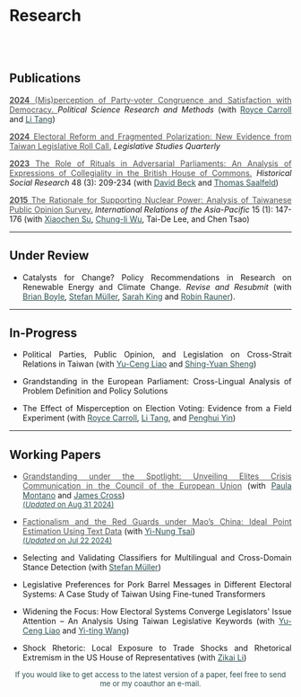 # Research



<br/><br/>



<div style="text-align: left">

## Publications

<div style="text-align: justify">

<a href="https://www.dropbox.com/scl/fi/f3fed0guzqam7k3u4b075/_Mis_perception_of_Party_voter_Congruence_and_Satisfaction_with_Democracy.pdf?rlkey=sfeppy9m3zzmzk4bmq1tqdnuq&dl=0" target="_blank" style="color: #515151;"> __2024__ (Mis)perception of Party-voter Congruence and Satisfaction with Democracy. </a> _Political Science Research and Methods_ (with <u><a href="#" style="color: #2F4F4F;">Royce Carroll</a></u> and <u><a href="https://sites.google.com/view/litang2020" style="color: #2F4F4F;">Li Tang</a></u>)

<a href="https://onlinelibrary.wiley.com/doi/full/10.1111/lsq.12459" target="_blank" style="color: #515151;"> __2024__ Electoral Reform and Fragmented Polarization: New Evidence from Taiwan Legislative Roll Call.</a> _Legislative Studies Quarterly_ 

<a href="https://www.jstor.org/stable/27221360" target="_blank" style="color: #515151;"> __2023__ The Role of Rituals in Adversarial Parliaments: An Analysis of Expressions of Collegiality in the British House of Commons.</a> _Historical Social Research_ 48 (3): 209-234 (with <u><a href="https://www.uni-bamberg.de/comparpol/lehrstuhlteam/david-beck/" style="color: #2F4F4F;">David Beck</a></u> and <u><a href="https://www.uni-bamberg.de/vp-forschung/" style="color: #2F4F4F;">Thomas Saalfeld</a></u>)

<a href="https://academic.oup.com/irap/article-abstract/15/1/147/2937074?redirectedFrom=fulltext" target="_blank" style="color: #515151;">__2015__ The Rationale for Supporting Nuclear Power: Analysis of Taiwanese Public Opinion Survey.</a> _International Relations of the Asia-Pacific_ 15 (1): 147-176 (with <u><a href="https://scholar.google.com/citations?user=RIYMCiwAAAAJ&hl=en" style="color: #2F4F4F;">Xiaochen Su</a></u>, <u><a href="https://www.ipsas.sinica.edu.tw/en/研究人員/吳重禮/" style="color: #2F4F4F;">Chung-li Wu</a></u>, Tai-De Lee, and Chen Tsao)

</div>

---

## Under Review

<div style="text-align: justify">

- Catalysts for Change? Policy Recommendations in Research on Renewable Energy and Climate Change. _Revise and Resubmit_ (with <u><a href="https://brianpaulboyle.com" style="color: #2F4F4F;">Brian Boyle</a></u>, 
<u><a href="https://muellerstefan.net" style="color: #2F4F4F;">Stefan Müller</a></u>, <u><a href="https://sarahaking.net" style="color: #2F4F4F;">Sarah King</a></u> and <u><a href="https://robinrauner.com" style="color: #2F4F4F;">Robin Rauner</a></u>).

</div>

---


## In-Progress

<div style="text-align: justify">

- Political Parties, Public Opinion, and Legislation on Cross-Strait Relations in Taiwan (with <u><a href="https://sites.google.com/view/calvin-yuceng-liao/home" style="color: #2F4F4F;">Yu-Ceng Liao</a></u> and <u><a href="https://politics.nccu.edu.tw/PageStaffing/Detail?fid=5227&id=1517" style="color: #2F4F4F;">Shing-Yuan Sheng</a></u>)

- Grandstanding in the European Parliament: Cross-Lingual Analysis of Problem Definition and Policy Solutions

- The Effect of Misperception on Election Voting: Evidence from a Field Experiment (with <u><a href="#" style="color: #2F4F4F;">Royce Carroll</a></u>, <u><a href="https://sites.google.com/view/litang2020" style="color: #2F4F4F;">Li Tang</a></u>, and <u><a href="https://sites.google.com/site/yinpenghui2008/home" style="color: #2F4F4F;">Penghui Yin</a></u>)

</div>

---

## Working Papers

<div style="text-align: justify">

- <a href="https://www.dropbox.com/scl/fi/uyg0xe52de0kuljb0b2as/Cross_Montano_Liao_APSA2024.pdf?rlkey=kwqbnglwwxpyomwwijco5qqfw&dl=0" target="_blank" style="color: #515151; text-decoration: underline;">Grandstanding under the Spotlight: Unveiling Elites Crisis Communication in the Council of the European Union</a> (with <u><a href="https://x.com/i/flow/login?redirect_after_login=%2Fpaulamontano__" style="color: #2F4F4F;">Paula Montano</a></u> and <u><a href="https://people.ucd.ie/james.cross" style="color: #2F4F4F;">James Cross</a></u>)  
    <span style="font-size: small;"> <a href="https://www.dropbox.com/scl/fi/uyg0xe52de0kuljb0b2as/Cross_Montano_Liao_APSA2024.pdf?rlkey=kwqbnglwwxpyomwwijco5qqfw&dl=0" style="color: #2F4F4F;" target="_blank"> (_Updated_ on Aug 31 2024)</a></span>

- <a href="https://www.dropbox.com/scl/fi/6kcw5ywd78iilym5xmeoz/Factionalism_and_the_Red_Guards.pdf?rlkey=7o1sbk3iz0sg0zdf2etihp4zy&dl=0" target="_blank" style="color: #515151; text-decoration: underline;">Factionalism and the Red Guards under Mao’s China: Ideal Point Estimation Using Text Data</a> (with <u><a href="https://www.ipsas.sinica.edu.tw/wp-content/uploads/2023/03/蔡儀儂CV_202303-1-1.pdf" style="color: #2F4F4F;">Yi-Nung Tsai</a></u>)  
    <span style="font-size: small;"> <a href="https://www.dropbox.com/scl/fi/6kcw5ywd78iilym5xmeoz/Factionalism_and_the_Red_Guards.pdf?rlkey=7o1sbk3iz0sg0zdf2etihp4zy&dl=0" style="color: #2F4F4F;" target="_blank"> (_Updated_ on Jul 22 2024)</a></span>

- Selecting and Validating Classifiers for Multilingual and Cross-Domain Stance Detection (with <u><a href="https://muellerstefan.net" style="color: #2F4F4F;">Stefan Müller</a></u>) 

- Legislative Preferences for Pork Barrel Messages in Different Electoral Systems: A Case Study of Taiwan Using Fine-tuned Transformers

- Widening the Focus: How Electoral Systems Converge Legislators' Issue Attention – An Analysis Using Taiwan Legislative Keywords (with <u><a href="https://sites.google.com/view/calvin-yuceng-liao/home" style="color: #2F4F4F;">Yu-Ceng Liao</a></u> and <u><a href="https://yitingw.com" style="color: #2F4F4F;">Yi-ting Wang</a></u>)

- Shock Rhetoric: Local Exposure to Trade Shocks and Rhetorical Extremism in the US House of Representatives (with <a href="https://www.zikai.li" style="color: #2F4F4F;"><u>Zikai Li</u></a>)

<div style="text-align: center">
    <a href="#" target="_blank" style="color: blue;"> </a>  
    <span style="font-size: small; color: #2F4F4F;"> If you would like to get access to the latest version of a paper, feel free to send me or my coauthor an e-mail. </span>
</div>

</div>


